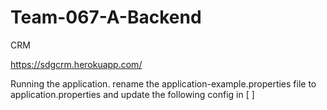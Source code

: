 # Team-067-A-Backend
CRM

https://sdgcrm.herokuapp.com/

Running the application.
rename the application-example.properties file 
to application.properties and update the following config
in [ ]